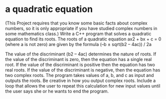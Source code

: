 # a quadratic equation

(This Project requires that you know some basic facts about complex numbers,
so it is only appropriate if you have studied complex numbers in
some mathematics class.)
Write a C++ program that solves a quadratic equation to find its roots. The
roots of a quadratic equation
ax2 + bx + c = 0
(where a is not zero) are given by the formula
(–b ± sqrt(b2 – 4ac)) / 2a

The value of the discriminant (b2 – 4ac) determines the nature of roots.
If the value of the discriminant is zero, then the equation has a single real
root. If the value of the discriminant is positive then the equation has two
real roots. If the value of the discriminant is negative, then the equation
has two complex roots.
The program takes values of a, b, and c as input and outputs the roots. Be
creative in how you output complex roots. Include a loop that allows the
user to repeat this calculation for new input values until the user says she
or he wants to end the program.
